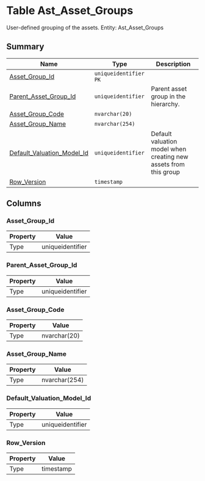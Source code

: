 # Table Ast_Asset_Groups

User-defined grouping of the assets. Entity: Ast_Asset_Groups

## Summary

| Name | Type | Description |
| - | - | --- |
|[Asset_Group_Id](#asset_group_id)|`uniqueidentifier` `PK`||
|[Parent_Asset_Group_Id](#parent_asset_group_id)|`uniqueidentifier` |Parent asset group in the hierarchy.|
|[Asset_Group_Code](#asset_group_code)|`nvarchar(20)` ||
|[Asset_Group_Name](#asset_group_name)|`nvarchar(254)` ||
|[Default_Valuation_Model_Id](#default_valuation_model_id)|`uniqueidentifier` |Default valuation model when creating new assets from this group|
|[Row_Version](#row_version)|`timestamp` ||

## Columns

### Asset_Group_Id

| Property | Value |
| - | - |
|Type|uniqueidentifier|

### Parent_Asset_Group_Id

| Property | Value |
| - | - |
|Type|uniqueidentifier|

### Asset_Group_Code

| Property | Value |
| - | - |
|Type|nvarchar(20)|

### Asset_Group_Name

| Property | Value |
| - | - |
|Type|nvarchar(254)|

### Default_Valuation_Model_Id

| Property | Value |
| - | - |
|Type|uniqueidentifier|

### Row_Version

| Property | Value |
| - | - |
|Type|timestamp|



